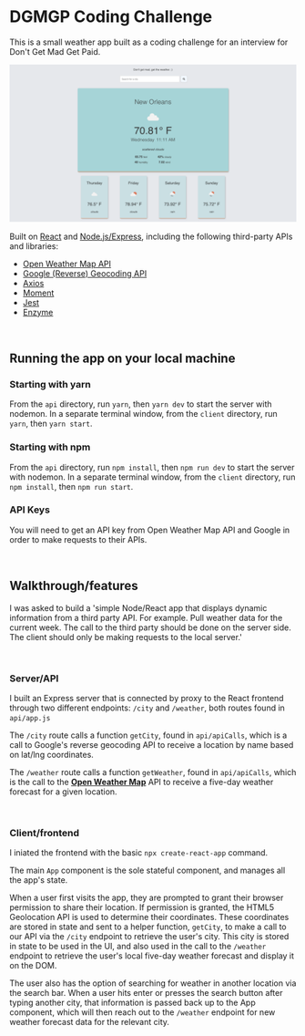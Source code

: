 # DGMGP Coding Challenge
This is a small weather app built as a coding challenge for an interview for Don't Get Mad Get Paid.

![](client/public/assets/Screenshot.png)

Built on [React](https://reactjs.org/) and [Node.js/Express](https://expressjs.com/), including the following third-party APIs and libraries:
- [Open Weather Map API](https://openweathermap.org/api)
- [Google (Reverse) Geocoding API](https://developers.google.com/maps/documentation/geocoding/start#reverse)
- [Axios](https://github.com/axios/axios)
- [Moment](https://momentjs.com/)
- [Jest](https://jestjs.io/)
- [Enzyme](https://enzymejs.github.io/enzyme/)

&nbsp;   

## Running the app on your local machine
### Starting with yarn
From the `api` directory, run `yarn`, then `yarn dev` to start the server with nodemon.
In a separate terminal window, from the `client` directory, run `yarn`, then `yarn start`.

### Starting with npm
From the `api` directory, run `npm install`, then `npm run dev` to start the server with nodemon.
In a separate terminal window, from the `client` directory, run `npm install`, then `npm run start`.

### API Keys
You will need to get an API key from Open Weather Map API and Google in order to make requests to their APIs.

&nbsp;   
## Walkthrough/features
I was asked to build a 'simple Node/React app that displays dynamic information from a third party API. For example. Pull weather data for the current week. The call to the third party should be done on the server side. The client should only be making requests to the local server.'

&nbsp;   
### Server/API
I built an Express server that is connected by proxy to the React frontend through two different endpoints: `/city` and `/weather`, both routes found in `api/app.js`

The `/city` route calls a function `getCity`, found in `api/apiCalls`, which is a call to Google's reverse geocoding API to receive a location by name based on lat/lng coordinates.

The `/weather` route calls a function `getWeather`, found in `api/apiCalls`, which is the call to the **[Open Weather Map](https://openweathermap.org/api)** API to receive a five-day weather forecast for a given location.

&nbsp;   
### Client/frontend
I iniated the frontend with the basic `npx create-react-app` command. 

The main `App` component is the sole stateful component, and manages all the app's state.

When a user first visits the app, they are prompted to grant their browser permission to share their location. If permission is granted, the HTML5 Geolocation API is used to determine their coordinates. These coordinates are stored in state and sent to a helper function, `getCity`, to make a call to our API via the `/city` endpoint to retrieve the user's city. This city is stored in state to be used in the UI, and also used in the call to the `/weather` endpoint to retrieve the user's local five-day weather forecast and display it on the DOM.

The user also has the option of searching for weather in another location via the search bar. When a user hits enter or presses the search button after typing another city, that information is passed back up to the App component, which will then reach out to the `/weather` endpoint for new weather forecast data for the relevant city.
